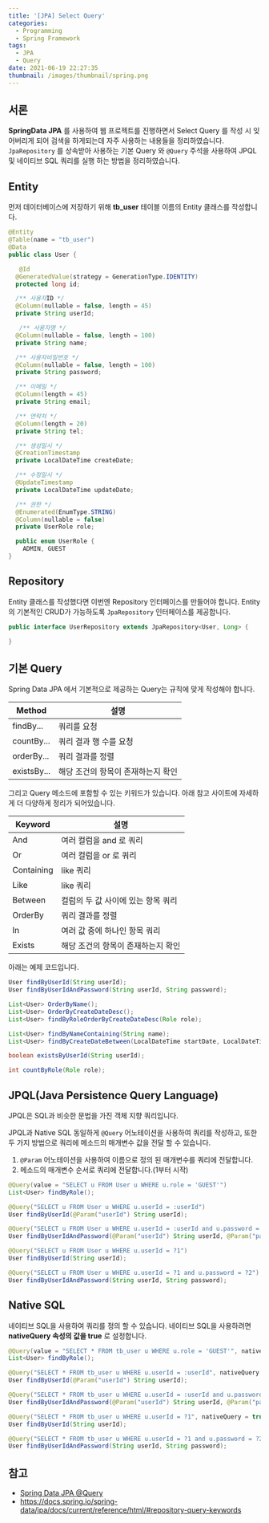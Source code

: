 ```yaml
---
title: '[JPA] Select Query'
categories:
  - Programming
  - Spring Framework
tags:
  - JPA
  - Query
date: 2021-06-19 22:27:35
thumbnail: /images/thumbnail/spring.png
---
```


## 서론

**SpringData JPA** 를 사용하여 웹 프로젝트를 진행하면서 Select Query 를 작성 시 잊어버리게 되어 검색을 하게되는데 자주 사용하는 내용들을 정리하였습니다. `JpaRepository` 를 상속받아 사용하는 기본 Query 와 `@Query` 주석을 사용하여 JPQL 및 네이티브 SQL 쿼리를 실행 하는 방법을 정리하였습니다.

## Entity

먼저 데이터베이스에 저장하기 위해 **tb_user** 테이블 이름의 Entity 클래스를 작성합니다.

```java
@Entity
@Table(name = "tb_user")
@Data
public class User {

   @Id
  @GeneratedValue(strategy = GenerationType.IDENTITY)
  protected long id;

  /** 사용자ID */
  @Column(nullable = false, length = 45)
  private String userId;

   /** 사용자명 */
  @Column(nullable = false, length = 100)
  private String name;

  /** 사용자비밀번호 */
  @Column(nullable = false, length = 100)
  private String password;

  /** 이메일 */
  @Column(length = 45)
  private String email;

  /** 연락처 */
  @Column(length = 20)
  private String tel;

  /** 생성일시 */
  @CreationTimestamp
  private LocalDateTime createDate;

  /** 수정일시 */
  @UpdateTimestamp
  private LocalDateTime updateDate;

  /** 권한 */
  @Enumerated(EnumType.STRING)
  @Column(nullable = false)
  private UserRole role;

  public enum UserRole {
    ADMIN, GUEST
}
```

## Repository

Entity 클래스를 작성했다면 이번엔 Repository 인터페이스를 만들어야 합니다.
Entity 의 기본적인 CRUD가 가능하도록 `JpaRepository` 인터페이스를 제공합니다.

```java
public interface UserRepository extends JpaRepository<User, Long> {

}
```

## 기본 Query

Spring Data JPA 에서 기본적으로 제공하는 Query는 규칙에 맞게 작성해야 합니다.

| Method      | 설명                               |
| ----------- | ---------------------------------- |
| findBy...   | 쿼리를 요청                        |
| countBy...  | 쿼리 결과 행 수를 요청             |
| orderBy...  | 쿼리 결과를 정렬                   |
| existsBy... | 해당 조건의 항목이 존재하는지 확인 |

그리고 Query 메소드에 포함할 수 있는 키워드가 있습니다. 아래 참고 사이트에 자세하게 더 다양하게 정리가 되어있습니다.

| Keyword    | 설명                               |
| ---------- | ---------------------------------- |
| And        | 여러 컬럼을 and 로 쿼리            |
| Or         | 여러 컬럼을 or 로 쿼리             |
| Containing | like 쿼리                          |
| Like       | like 쿼리                          |
| Between    | 컬럼의 두 값 사이에 있는 항목 쿼리 |
| OrderBy    | 쿼리 결과를 정렬                   |
| In         | 여러 값 중에 하나인 항목 쿼리      |
| Exists     | 해당 조건의 항목이 존재하는지 확인 |

아래는 예제 코드입니다.

```java
User findByUserId(String userId);
User findByUserIdAndPassword(String userId, String password);

List<User> OrderByName();
List<User> OrderByCreateDateDesc();
List<User> findByRoleOrderByCreateDateDesc(Role role);

List<User> findByNameContaining(String name);
List<User> findByCreateDateBetween(LocalDateTime startDate, LocalDateTime endDate);

boolean existsByUserId(String userId);

int countByRole(Role role);
```

## JPQL(Java Persistence Query Language)

JPQL은 SQL과 비슷한 문법을 가진 객체 지향 쿼리입니다.

JPQL과 Native SQL 동일하게 `@Query` 어노테이션을 사용하여 쿼리를 작성하고, 또한 두 가지 방법으로 쿼리에 메소드의 매개변수 값을 전달 할 수 있습니다.

1. `@Param` 어노테이션을 사용하여 이름으로 정의 된 매개변수를 쿼리에 전달합니다.
2. 메소드의 매개변수 순서로 쿼리에 전달합니다.(1부터 시작)

```java
@Query(value = "SELECT u FROM User u WHERE u.role = 'GUEST'")
List<User> findByRole();

@Query("SELECT u FROM User u WHERE u.userId = :userId")
User findByUserId(@Param("userId") String userId);

@Query("SELECT u FROM User u WHERE u.userId = :userId and u.password = :password")
User findByUserIdAndPassword(@Param("userId") String userId, @Param("password") String password);

@Query("SELECT u FROM User u WHERE u.userId = ?1")
User findByUserId(String userId);

@Query("SELECT u FROM User u WHERE u.userId = ?1 and u.password = ?2")
User findByUserIdAndPassword(String userId, String password);
```

## Native SQL

네이티브 SQL을 사용하여 쿼리를 정의 할 수 있습니다. 네이티브 SQL을 사용하려면 **nativeQuery 속성의 값을 true** 로 설정합니다.

```java
@Query(value = "SELECT * FROM tb_user u WHERE u.role = 'GUEST'", nativeQuery = true)
List<User> findByRole();

@Query("SELECT * FROM tb_user u WHERE u.userId = :userId", nativeQuery = true)
User findByUserId(@Param("userId") String userId);

@Query("SELECT * FROM tb_user u WHERE u.userId = :userId and u.password = :password", nativeQuery = true)
User findByUserIdAndPassword(@Param("userId") String userId, @Param("password") String password);

@Query("SELECT * FROM tb_user u WHERE u.userId = ?1", nativeQuery = true)
User findByUserId(String userId);

@Query("SELECT * FROM tb_user u WHERE u.userId = ?1 and u.password = ?2", nativeQuery = true)
User findByUserIdAndPassword(String userId, String password);
```

## 참고

- [Spring Data JPA @Query](https://www.baeldung.com/spring-data-jpa-query)
- https://docs.spring.io/spring-data/jpa/docs/current/reference/html/#repository-query-keywords
